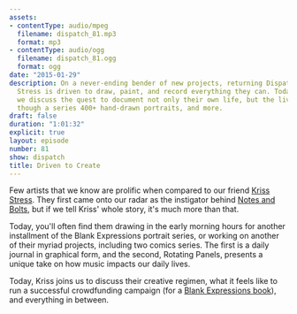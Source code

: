 ```yaml
---
assets:
- contentType: audio/mpeg
  filename: dispatch_81.mp3
  format: mp3
- contentType: audio/ogg
  filename: dispatch_81.ogg
  format: ogg
date: "2015-01-29"
description: On a never-ending bender of new projects, returning Dispatch guest Kriss
  Stress is driven to draw, paint, and record everything they can. Today on the program,
  we discuss the quest to document not only their own life, but the lives of friends
  though a series 400+ hand-drawn portraits, and more.
draft: false
duration: "1:01:32"
explicit: true
layout: episode
number: 81
show: dispatch
title: Driven to Create
---
```

Few artists that we know are prolific when compared to our friend [Kriss Stress](http://krissstress.com). They first came onto our radar as the instigator behind [Notes and Bolts](https://nicholaswyoung.com/programs/dispatch/30), but if we tell Kriss' whole story, it's much more than that.

Today, you'll often find them drawing in the early morning hours for another installment of the Blank Expressions portrait series, or working on another of their myriad projects, including two comics series. The first is a daily journal in graphical form, and the second, Rotating Panels, presents a unique take on how music impacts our daily lives.

Today, Kriss joins us to discuss their creative regimen, what it feels like to run a successful crowdfunding campaign (for a [Blank Expressions book](https://www.indiegogo.com/projects/blank-expressions-the-book)), and everything in between.